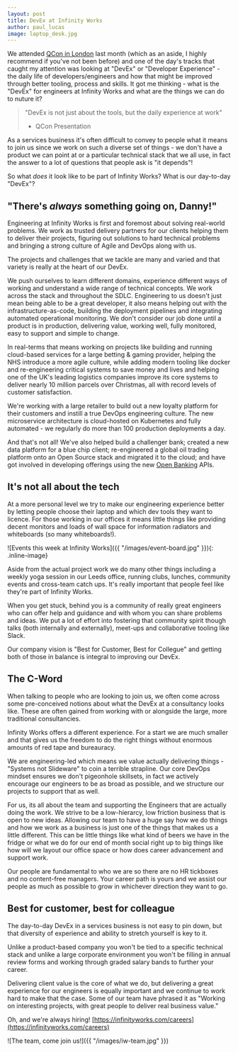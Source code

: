 ```yaml
---
layout: post
title: DevEx at Infinity Works
author: paul_lucas
image: laptop_desk.jpg
---
```


We attended [QCon in London](https://qconlondon.com) last month (which as an aside, I highly recommend if you've not been before) and one of the day's tracks that caught my attention was looking at "DevEx" or "Developer Experience" - the daily life of developers/engineers and how that might be improved through better tooling, process and skills.  It got me thinking - what is the "DevEx" for engineers at Infinity Works and what are the things we can do to nuture it?

> "DevEx is not just about the tools, but the daily experience at work"
> - QCon Presentation

As a services business it's often difficult to convey to people what it means to join us since we work on such a diverse set of things - we don't have a product we can point at or a particular technical stack that we all use, in fact the answer to a lot of questions that people ask is "it depends"!

So what _does_ it look like to be part of Infinity Works?  What is our day-to-day "DevEx"?

## "There's _always_ something going on, Danny!"

Engineering at Infinity Works is first and foremost about solving real-world problems.  We work as trusted delivery partners for our clients helping them to deliver their projects, figuring out solutions to hard technical problems and bringing a strong culture of Agile and DevOps along with us.

The projects and challenges that we tackle are many and varied and that variety is really at the heart of our DevEx.

We push ourselves to learn different domains, experience different ways of working and understand a wide range of technical concepts.  We work across the stack and throughout the SDLC.  Engineering to us doesn't just mean being able to be a great developer, it also means helping out with the infrastructure-as-code, building the deployment pipelines and integrating automated operational monitoring.  We don't consider our job done until a product is in production, delivering value, working well, fully monitored, easy to support and simple to change.

In real-terms that means working on projects like building and running cloud-based services for a large betting &amp; gaming provider, helping the NHS introduce a more agile culture, while adding modern tooling like docker and re-engineering critical systems to save money and lives and helping one of the UK's leading logistics companies improve its core systems to deliver nearly 10 million parcels over Christmas, all with record levels of customer satisfaction.

We're working with a large retailer to build out a new loyalty platform for their customers and instill a true DevOps engineering culture.  The new microservice architecture is cloud-hosted on Kubernetes and fully automated - we regularly do more than 100 production deployments a day.

And that's not all!  We've also helped build a challenger bank; created a new data platform for a blue chip client; re-engineered a global oil trading platform onto an Open Source stack and migrated it to the cloud; and have got involved in developing offerings using the new [Open Banking](https://www.openbanking.org.uk) APIs.

## It's not all about the tech

At a more personal level we try to make our engineering experience better by letting people choose their laptop and which dev tools they want to licence.  For those working in our offices it means little things like providing decent monitors and loads of wall space for information radiators and whiteboards (so many whiteboards!).

![Events this week at Infinity Works]({{ "/images/event-board.jpg" }}){: .inline-image}

Aside from the actual project work we do many other things including a weekly yoga session in our Leeds office, running clubs, lunches, community events and cross-team catch ups.  It's really important that people feel like they're part of Infinity Works.

When you get stuck, behind you is a community of really great engineers who can offer help and guidance and with whom you can share problems and ideas.  We put a lot of effort into fostering that community spirit though talks (both internally and externally), meet-ups and collaborative tooling like Slack.  

Our company vision is "Best for Customer, Best for Collegue" and getting both of those in balance is integral to improving our DevEx.

## The C-Word

When talking to people who are looking to join us, we often come across some pre-conceived notions about what the DevEx at a consultancy looks like.  These are often gained from working with or alongside the large, more traditional consultancies.

Infinity Works offers a different experience.  For a start we are much smaller and that gives us the freedom to do the right things without enormous amounts of red tape and bureauracy.  

We are engineering-led which means we value actually delivering things - "Systems not Slideware" to coin a terrible strapline.  Our core DevOps mindset ensures we don't pigeonhole skillsets, in fact we actively encourage our engineers to be as broad as possible, and we structure our projects to support that as well.

For us, its all about the team and supporting the Engineers that are actually doing the work.  We strive to be a low-hierarcy, low friction business that is open to new ideas.  Allowing our team to have a huge say how we do things and how we work as a business is just one of the things that makes us a little different.  This can be little things like what kind of beers we have in the fridge or what we do for our end of month social right up to big things like how will we layout our office space or how does career advancement and support work.   

Our people are fundamental to who we are so there are no HR tickboxes and no content-free managers.  Your career path is yours and we assist our people as much as possible to grow in whichever direction they want to go.

## Best for customer, best for colleague

The day-to-day DevEx in a services business is not easy to pin down, but that diversity of experience and ability to stretch yourself is key to it.

Unlike a product-based company you won't be tied to a specific technical stack and unlike a large corporate environment you won't be filling in annual review forms and working through graded salary bands to further your career.

Delivering client value is the core of what we do, but delivering a great experience for our engineers is equally important and we continue to work hard to make that the case.  Some of our team have phrased it as "Working on interesting projects, with great people to deliver real business value."

Oh, and we're always hiring! [https://infinityworks.com/careers](https://infinityworks.com/careers)

![The team, come join us!]({{ "/images/iw-team.jpg" }})
